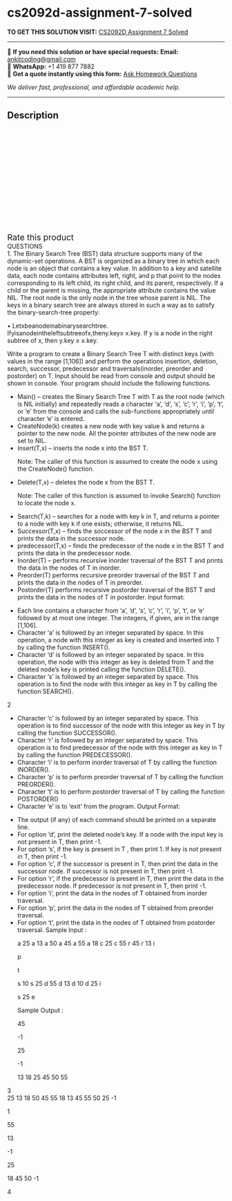 # cs2092d-assignment-7-solved
**TO GET THIS SOLUTION VISIT:** [CS2092D Assignment 7 Solved](https://www.ankitcodinghub.com/product/cs2092d-assignment-7-solved/)


---

📩 **If you need this solution or have special requests:** **Email:** ankitcoding@gmail.com  
📱 **WhatsApp:** +1 419 877 7882  
📄 **Get a quote instantly using this form:** [Ask Homework Questions](https://www.ankitcodinghub.com/services/ask-homework-questions/)

*We deliver fast, professional, and affordable academic help.*

---

<h2>Description</h2>



<div class="kk-star-ratings kksr-auto kksr-align-center kksr-valign-top" data-payload="{&quot;align&quot;:&quot;center&quot;,&quot;id&quot;:&quot;95785&quot;,&quot;slug&quot;:&quot;default&quot;,&quot;valign&quot;:&quot;top&quot;,&quot;ignore&quot;:&quot;&quot;,&quot;reference&quot;:&quot;auto&quot;,&quot;class&quot;:&quot;&quot;,&quot;count&quot;:&quot;0&quot;,&quot;legendonly&quot;:&quot;&quot;,&quot;readonly&quot;:&quot;&quot;,&quot;score&quot;:&quot;0&quot;,&quot;starsonly&quot;:&quot;&quot;,&quot;best&quot;:&quot;5&quot;,&quot;gap&quot;:&quot;4&quot;,&quot;greet&quot;:&quot;Rate this product&quot;,&quot;legend&quot;:&quot;0\/5 - (0 votes)&quot;,&quot;size&quot;:&quot;24&quot;,&quot;title&quot;:&quot;CS2092D Assignment 7 Solved&quot;,&quot;width&quot;:&quot;0&quot;,&quot;_legend&quot;:&quot;{score}\/{best} - ({count} {votes})&quot;,&quot;font_factor&quot;:&quot;1.25&quot;}">

<div class="kksr-stars">

<div class="kksr-stars-inactive">
            <div class="kksr-star" data-star="1" style="padding-right: 4px">


<div class="kksr-icon" style="width: 24px; height: 24px;"></div>
        </div>
            <div class="kksr-star" data-star="2" style="padding-right: 4px">


<div class="kksr-icon" style="width: 24px; height: 24px;"></div>
        </div>
            <div class="kksr-star" data-star="3" style="padding-right: 4px">


<div class="kksr-icon" style="width: 24px; height: 24px;"></div>
        </div>
            <div class="kksr-star" data-star="4" style="padding-right: 4px">


<div class="kksr-icon" style="width: 24px; height: 24px;"></div>
        </div>
            <div class="kksr-star" data-star="5" style="padding-right: 4px">


<div class="kksr-icon" style="width: 24px; height: 24px;"></div>
        </div>
    </div>

<div class="kksr-stars-active" style="width: 0px;">
            <div class="kksr-star" style="padding-right: 4px">


<div class="kksr-icon" style="width: 24px; height: 24px;"></div>
        </div>
            <div class="kksr-star" style="padding-right: 4px">


<div class="kksr-icon" style="width: 24px; height: 24px;"></div>
        </div>
            <div class="kksr-star" style="padding-right: 4px">


<div class="kksr-icon" style="width: 24px; height: 24px;"></div>
        </div>
            <div class="kksr-star" style="padding-right: 4px">


<div class="kksr-icon" style="width: 24px; height: 24px;"></div>
        </div>
            <div class="kksr-star" style="padding-right: 4px">


<div class="kksr-icon" style="width: 24px; height: 24px;"></div>
        </div>
    </div>
</div>


<div class="kksr-legend" style="font-size: 19.2px;">
            <span class="kksr-muted">Rate this product</span>
    </div>
    </div>
<div class="page" title="Page 2">
<div class="layoutArea">
<div class="column">
QUESTIONS

</div>
</div>
<div class="layoutArea">
<div class="column">
1. The Binary Search Tree (BST) data structure supports many of the dynamic-set operations. A BST is organized as a binary tree in which each node is an object that contains a key value. In addition to a key and satellite data, each node contains attributes left, right, and p that point to the nodes corresponding to its left child, its right child, and its parent, respectively. If a child or the parent is missing, the appropriate attribute contains the value NIL. The root node is the only node in the tree whose parent is NIL. The keys in a binary search tree are always stored in such a way as to satisfy the binary-search-tree property:

• Letxbeanodeinabinarysearchtree. Ifyisanodeintheleftsubtreeofx,theny.key≤ x.key. If y is a node in the right subtree of x, then y.key ≥ x.key.

Write a program to create a Binary Search Tree T with distinct keys (with values in the range [1,106]) and perform the operations insertion, deletion, search, successor, predecessor and traversals(inorder, preorder and postorder) on T. Input should be read from console and output should be shown in console. Your program should include the following functions.

<ul>
<li>Main() – creates the Binary Search Tree T with T as the root node (which is NIL initially) and repeatedly reads a character ‘a’, ‘d’, ‘s’, ‘c’, ‘r’, ‘i’, ‘p’, ‘t’, or ‘e’ from the console and calls the sub-functions appropriately until character ‘e’ is entered.</li>
<li>CreateNode(k) creates a new node with key value k and returns a pointer to the new node. All the pointer attributes of the new node are set to NIL.</li>
<li>Insert(T,x) – inserts the node x into the BST T.

Note: The caller of this function is assumed to create the node x using the CreateNode() function.</li>
<li>Delete(T,x) – deletes the node x from the BST T.

Note: The caller of this function is assumed to invoke Search() function to locate the node x.</li>
<li>Search(T,k) – searches for a node with key k in T, and returns a pointer to a node with key k if one exists; otherwise, it returns NIL.</li>
<li>Successor(T,x) – finds the soccessor of the node x in the BST T and prints the data in the successor node.</li>
<li>predecessor(T,x) – finds the predecessor of the node x in the BST T and prints the data in the predecessor node.</li>
<li>Inorder(T) – performs recursive inorder traversal of the BST T and prints the data in the nodes of T in inorder.</li>
<li>Preorder(T) performs recursive preorder traversal of the BST T and prints the data in the nodes of T in preorder.</li>
<li>Postorder(T) performs recursive postorder traversal of the BST T and prints the data in the nodes of T in postorder.
Input format:
</li>
</ul>
<ul>
<li>Each line contains a character from ‘a’, ‘d’, ‘s’, ‘c’, ‘r’, ‘i’, ‘p’, ‘t’, or ‘e’ followed by at most one integer. The integers, if given, are in the range [1,106].</li>
<li>Character ‘a’ is followed by an integer separated by space. In this operation, a node with this integer as key is created and inserted into T by calling the function INSERT().</li>
<li>Character ‘d’ is followed by an integer separated by space. In this operation, the node with this integer as key is deleted from T and the deleted node’s key is printed calling the function DELETE().</li>
<li>Character ‘s’ is followed by an integer separated by space. This operation is to find the node with this integer as key in T by calling the function SEARCH().</li>
</ul>
</div>
</div>
<div class="layoutArea">
<div class="column">
2

</div>
</div>
</div>
<div class="page" title="Page 3">
<div class="layoutArea">
<div class="column">
<ul>
<li>Character ‘c’ is followed by an integer separated by space. This operation is to find successor of the node with this integer as key in T by calling the function SUCCESSOR().</li>
<li>Character ‘r’ is followed by an integer separated by space. This operation is to find predecessor of the node with this integer as key in T by calling the function PREDECESSOR().</li>
<li>Character ‘i’ is to perform inorder traversal of T by calling the function INORDER().</li>
<li>Character ‘p’ is to perform preorder traversal of T by calling the function PREORDER().</li>
<li>Character ‘t’ is to perform postorder traversal of T by calling the function POSTORDER()</li>
<li>Character ‘e’ is to ‘exit’ from the program.
Output Format:
</li>
</ul>
<ul>
<li>The output (if any) of each command should be printed on a separate line.</li>
<li>For option ‘d’, print the deleted node’s key. If a node with the input key is not present in T,
then print -1.
</li>
<li>For option ‘s’, if the key is present in T , then print 1. If key is not present in T, then print -1.</li>
<li>For option ‘c’, if the successor is present in T, then print the data in the successor node. If successor is not present in T, then print -1.</li>
<li>For option ‘r’, if the predecessor is present in T, then print the data in the predecessor node. If predecessor is not present in T, then print -1.</li>
<li>For option ‘i’, print the data in the nodes of T obtained from inorder traversal.</li>
<li>For option ‘p’, print the data in the nodes of T obtained from preorder traversal.</li>
<li>For option ‘t’, print the data in the nodes of T obtained from postorder traversal.
Sample Input :

a 25 a 13 a 50 a 45 a 55 a 18 c 25 c 55 r 45 r 13 i

p

t

s 10 s 25 d 55 d 13 d 10 d 25 i

s 25 e

Sample Output :

45

-1

25

-1

13 18 25 45 50 55
</li>
</ul>
</div>
</div>
<div class="layoutArea">
<div class="column">
3

</div>
</div>
</div>
<div class="page" title="Page 4">
<div class="layoutArea">
<div class="column">
25 13 18 50 45 55 18 13 45 55 50 25 -1

1

55

13

-1

25

18 45 50 -1

</div>
</div>
<div class="layoutArea">
<div class="column">
4

</div>
</div>
</div>
